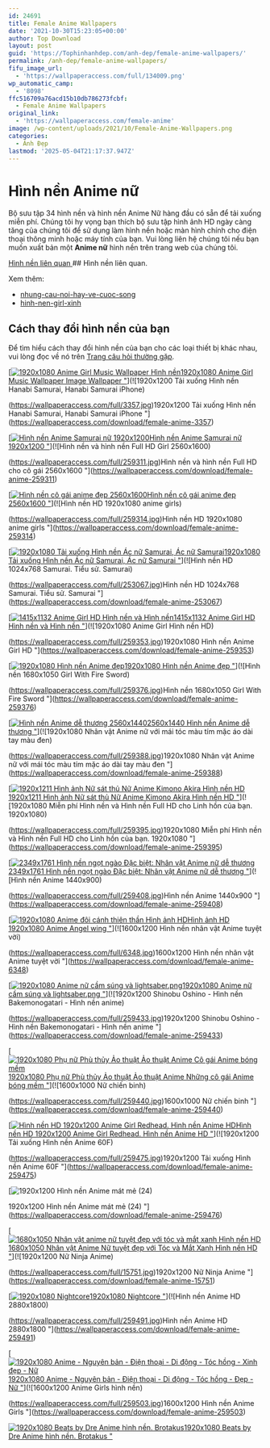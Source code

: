 ```yaml
---
id: 24691
title: Female Anime Wallpapers
date: '2021-10-30T15:23:05+00:00'
author: Top Download
layout: post
guid: 'https://Tophinhanhdep.com/anh-dep/female-anime-wallpapers/'
permalink: /anh-dep/female-anime-wallpapers/
fifu_image_url:
  - 'https://wallpaperaccess.com/full/134009.png'
wp_automatic_camp:
  - '8098'
ffc516709a76acd15b10db786273fcbf:
  - Female Anime Wallpapers
original_link:
  - 'https://wallpaperaccess.com/female-anime'
image: /wp-content/uploads/2021/10/Female-Anime-Wallpapers.png
categories:
  - Ảnh Đẹp
lastmod: '2025-05-04T21:17:37.947Z'
---
```

# Hình nền Anime nữ

Bộ sưu tập 34 hình nền và hình nền Anime Nữ hàng đầu có sẵn để tải xuống miễn phí. Chúng tôi hy vọng bạn thích bộ sưu tập hình ảnh HD ngày càng tăng của chúng tôi để sử dụng làm hình nền hoặc màn hình chính cho điện thoại thông minh hoặc máy tính của bạn. Vui lòng liên hệ chúng tôi nếu bạn muốn xuất bản một **Anime nữ** hình nền trên trang web của chúng tôi.

[Hình nền liên quan ](#related) ## Hình nền liên quan.

   
 Xem thêm:

   
- [nhung-cau-noi-hay-ve-cuoc-song](https://tophinhanhdep.com/nhung-cau-noi-hay/nhung-cau-noi-hay-ve-cuoc-song/)
- [hinh-nen-girl-xinh](https://tophinhanhdep.com/gai-xinh/hinh-nen-girl-xinh/)

## Cách thay đổi hình nền của bạn

Để tìm hiểu cách thay đổi hình nền của bạn cho các loại thiết bị khác nhau, vui lòng đọc về nó trên [Trang câu hỏi thường gặp](https://tophinhanhdep.com/faq/).

  
[[![1920x1080 Anime Girl Music Wallpaper Hình nền](https://wallpaperaccess.com/full/134009.png)1920x1080 Anime Girl Music Wallpaper Image Wallpaper "](https://wallpaperaccess.com/download/female-anime-134009)](![1920x1200 Tải xuống Hình nền Hanabi Samurai, Hanabi Samurai iPhone)

(https://wallpaperaccess.com/full/3357.jpg)1920x1200 Tải xuống Hình nền Hanabi Samurai, Hanabi Samurai iPhone "](https://wallpaperaccess.com/download/female-anime-3357)

[[![Hình nền Anime Samurai nữ 1920x1200](https://wallpaperaccess.com/full/1955.jpg)Hình nền Anime Samurai nữ 1920x1200 "](https://wallpaperaccess.com/download/female-anime-1955)](![Hình nền và hình nền Full HD Girl 2560x1600)

(https://wallpaperaccess.com/full/259311.jpg)Hình nền và hình nền Full HD cho cô gái 2560x1600 "](https://wallpaperaccess.com/download/female-anime-259311)

[[![Hình nền cô gái anime đẹp 2560x1600](https://wallpaperaccess.com/full/29881.jpg)Hình nền cô gái anime đẹp 2560x1600 "](https://wallpaperaccess.com/download/female-anime-29881)](![Hình nền HD 1920x1080 anime girls)

(https://wallpaperaccess.com/full/259314.jpg)Hình nền HD 1920x1080 anime girls "](https://wallpaperaccess.com/download/female-anime-259314)

[[![1920x1080 Tải xuống Hình nền Ác nữ Samurai, Ác nữ Samurai](https://wallpaperaccess.com/full/3428.jpg)1920x1080 Tải xuống Hình nền Ác nữ Samurai, Ác nữ Samurai "](https://wallpaperaccess.com/download/female-anime-3428)](![Hình nền HD 1024x768 Samurai.  Tiểu sử.  Samurai)

(https://wallpaperaccess.com/full/253067.jpg)Hình nền HD 1024x768 Samurai. Tiểu sử. Samurai "](https://wallpaperaccess.com/download/female-anime-253067)

[[![1415x1132 Anime Girl HD Hình nền và Hình nền](https://wallpaperaccess.com/full/2061.png)1415x1132 Anime Girl HD Hình nền và Hình nền "](https://wallpaperaccess.com/download/female-anime-2061)](![1920x1080 Anime Girl Hình nền HD)

(https://wallpaperaccess.com/full/259353.jpg)1920x1080 Hình nền Anime Girl HD "](https://wallpaperaccess.com/download/female-anime-259353)

[[![1920x1080 Hình nền Anime đẹp](https://wallpaperaccess.com/full/259373.jpg)1920x1080 Hình nền Anime đẹp "](https://wallpaperaccess.com/download/female-anime-259373)](![Hình nền 1680x1050 Girl With Fire Sword)

(https://wallpaperaccess.com/full/259376.jpg)Hình nền 1680x1050 Girl With Fire Sword "](https://wallpaperaccess.com/download/female-anime-259376)

[[![Hình nền Anime dễ thương 2560x1440](https://wallpaperaccess.com/full/259378.png)2560x1440 Hình nền Anime dễ thương "](https://wallpaperaccess.com/download/female-anime-259378)](![1920x1080 Nhân vật Anime nữ với mái tóc màu tím mặc áo dài tay màu đen)

(https://wallpaperaccess.com/full/259388.jpg)1920x1080 Nhân vật Anime nữ với mái tóc màu tím mặc áo dài tay màu đen "](https://wallpaperaccess.com/download/female-anime-259388)

[[![1920x1211 Hình ảnh Nữ sát thủ Nữ Anime Kimono Akira Hình nền HD](https://wallpaperaccess.com/full/259390.jpg) 1920x1211 Hình ảnh Nữ sát thủ Nữ Anime Kimono Akira Hình nền HD "](https://wallpaperaccess.com/download/female-anime-259390)](![1920x1080 Miễn phí Hình nền và Hình nền Full HD cho Linh hồn của bạn.  1920x1080)

(https://wallpaperaccess.com/full/259395.jpg)1920x1080 Miễn phí Hình nền và Hình nền Full HD cho Linh hồn của bạn. 1920x1080 "](https://wallpaperaccess.com/download/female-anime-259395)

[[![2349x1761 Hình nền ngọt ngào Đặc biệt: Nhân vật Anime nữ dễ thương](https://wallpaperaccess.com/full/259396.png)2349x1761 Hình nền ngọt ngào Đặc biệt: Nhân vật Anime nữ dễ thương "](https://wallpaperaccess.com/download/female-anime-259396)](![Hình nền Anime 1440x900)

(https://wallpaperaccess.com/full/259408.jpg)Hình nền Anime 1440x900 "](https://wallpaperaccess.com/download/female-anime-259408)

[[![1920x1080 Anime đôi cánh thiên thần Hình ảnh HD](https://wallpaperaccess.com/full/259412.jpg)Hình ảnh HD 1920x1080 Anime Angel wing "](https://wallpaperaccess.com/download/female-anime-259412)](![1600x1200 Hình nền nhân vật Anime tuyệt vời)

(https://wallpaperaccess.com/full/6348.jpg)1600x1200 Hình nền nhân vật Anime tuyệt vời "](https://wallpaperaccess.com/download/female-anime-6348)

[[![1920x1080 Anime nữ cầm súng và lightsaber.png](https://wallpaperaccess.com/full/259420.png)1920x1080 Anime nữ cầm súng và lightsaber.png "](https://wallpaperaccess.com/download/female-anime-259420)](![1920x1200 Shinobu Oshino - Hình nền Bakemonogatari - Hình nền anime)

(https://wallpaperaccess.com/full/259433.jpg)1920x1200 Shinobu Oshino - Hình nền Bakemonogatari - Hình nền anime "](https://wallpaperaccess.com/download/female-anime-259433)

[[![1920x1080 Phụ nữ Phù thủy Ảo thuật Ảo thuật Anime Cô gái Anime bóng mềm](https://wallpaperaccess.com/full/259439.jpg)1920x1080 Phụ nữ Phù thủy Ảo thuật Ảo thuật Anime Những cô gái Anime bóng mềm "](https://wallpaperaccess.com/download/female-anime-259439)](![1600x1000 Nữ chiến binh)

(https://wallpaperaccess.com/full/259440.jpg)1600x1000 Nữ chiến binh "](https://wallpaperaccess.com/download/female-anime-259440)

[[![Hình nền HD 1920x1200 Anime Girl Redhead.  Hình nền Anime HD](https://wallpaperaccess.com/full/259442.jpg)Hình nền HD 1920x1200 Anime Girl Redhead. Hình nền Anime HD "](https://wallpaperaccess.com/download/female-anime-259442)](![1920x1200 Tải xuống Hình nền Anime 60F)

(https://wallpaperaccess.com/full/259475.jpg)1920x1200 Tải xuống Hình nền Anime 60F "](https://wallpaperaccess.com/download/female-anime-259475)

[![1920x1200 Hình nền Anime mát mẻ (24)](https://wallpaperaccess.com/full/259476.jpg)

1920x1200 Hình nền Anime mát mẻ (24) "](https://wallpaperaccess.com/download/female-anime-259476)

[[![1680x1050 Nhân vật anime nữ tuyệt đẹp với tóc và mắt xanh Hình nền HD](https://wallpaperaccess.com/full/259483.jpg)1680x1050 Nhân vật Anime Nữ tuyệt đẹp với Tóc và Mắt Xanh Hình nền HD "](https://wallpaperaccess.com/download/female-anime-259483)](![1920x1200 Nữ Ninja Anime)

(https://wallpaperaccess.com/full/15751.jpg)1920x1200 Nữ Ninja Anime "](https://wallpaperaccess.com/download/female-anime-15751)

[[![1920x1080 Nightcore](https://wallpaperaccess.com/full/259490.jpg)1920x1080 Nightcore "](https://wallpaperaccess.com/download/female-anime-259490)](![Hình nền Anime HD 2880x1800)

(https://wallpaperaccess.com/full/259491.jpg)Hình nền Anime HD 2880x1800 "](https://wallpaperaccess.com/download/female-anime-259491)

[[![1920x1080 Anime - Nguyên bản - Điện thoại - Di động - Tóc hồng - Xinh đẹp - Nữ](https://wallpaperaccess.com/full/259500.jpg)1920x1080 Anime - Nguyên bản - Điện thoại - Di động - Tóc hồng - Đẹp - Nữ "](https://wallpaperaccess.com/download/female-anime-259500)](![1600x1200 Anime Girls hình nền)

(https://wallpaperaccess.com/full/259503.jpg)1600x1200 Hình nền Anime Girls "](https://wallpaperaccess.com/download/female-anime-259503)

[![1920x1080 Beats by Dre Anime hình nền.  Brotakus](https://wallpaperaccess.com/full/259504.jpg)1920x1080 Beats by Dre Anime hình nền. Brotakus "](https://wallpaperaccess.com/download/female-anime-259504)
